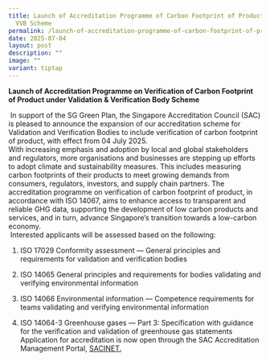 ```yaml
---
title: Launch of Accreditation Programme of Carbon Footprint of Product under
  VVB Scheme
permalink: /launch-of-accreditation-programme-of-carbon-footprint-of-product-under-vvb-scheme/
date: 2025-07-04
layout: post
description: ""
image: ""
variant: tiptap
---
```

<p><strong>Launch of Accreditation Programme on Verification of Carbon Footprint of Product under Validation &amp; Verification Body&nbsp;Scheme</strong>
</p>
<p>&nbsp;In support of the SG Green Plan,&nbsp;the Singapore Accreditation
Council (SAC) is pleased to announce the expansion of our&nbsp;accreditation
scheme for Validation and Verification Bodies to include verification of
carbon footprint of product, with effect from 04 July 2025.&nbsp;
<br>With increasing emphasis and adoption by local and global stakeholders
and regulators, more organisations and businesses are stepping up efforts
to adopt climate and sustainability measures. This includes measuring carbon
footprints of their products to meet growing demands from consumers, regulators,
investors, and supply chain partners. The accreditation programme on verification
of carbon footprint of product, in accordance with ISO 14067, aims to enhance
access to transparent and reliable GHG data, supporting the development
of low carbon products and services, and in turn, advance Singapore’s transition
towards a low-carbon economy.
<br>&nbsp;Interested applicants will be assessed based on the following:</p>
<ol data-tight="true" class="tight">
<li>
<p>ISO 17029 Conformity assessment — General principles and requirements
for validation and verification bodies</p>
</li>
<li>
<p>ISO 14065 General principles and requirements for bodies validating and
verifying environmental information</p>
</li>
<li>
<p>ISO 14066 Environmental information — Competence requirements for teams
validating and verifying environmental information</p>
</li>
<li>
<p>ISO 14064-3 Greenhouse gases — Part 3: Specification with guidance for
the verification and validation of greenhouse gas statements
<br>Application for accreditation is now open through the SAC Accreditation
Management Portal, <a href="https://sacinet2.enterprisesg.gov.sg/" rel="noopener noreferrer nofollow" target="_blank"><u>SACINET</u></a><u>.</u>
</p>
</li>
</ol>
<p></p>